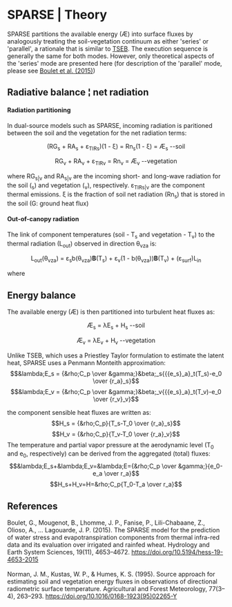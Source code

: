 <script type="text/javascript" id="MathJax-script" async
  src="https://cdn.jsdelivr.net/npm/mathjax@3/es5/tex-mml-chtml.js">
</script>
<script src="https://polyfill.io/v3/polyfill.min.js?features=es6"></script>
# SPARSE | Theory

SPARSE partitions the available energy (Æ) into surface fluxes by analogously treating the soil-vegetation continuum as either 'series' 
or 'parallel', a rationale that is similar to <a title="Two Source Energy Balance model" target="_blank" href="https://doi.org/10.1016/0168-1923(95)02265-Y">TSEB</a>. The execution sequence is generally the same for both modes. However, only theoretical aspects of the 'series' mode are 
presented here (for description of the 'parallel' mode, please see <a target="_blank" href="https://doi.org/10.5194/hess-19-4653-2015">
Boulet et al. (2015)</a>)

## <div id="RadiativeB">Radiative balance ¦ net radiation</div>

#### Radiation partitioning
In dual-source models such as SPARSE, incoming radiation is paritioned between the soil and the vegetation for the net radiation terms: <br>

<p align="center">(RG<sub>s</sub> + RA<sub>s</sub> + &epsilon;<sub>TIRs</sub>)(1 - &xi;) = Rn<sub>s</sub>(1 - &xi;) = Æ<sub>s</sub> --soil</p>	
<p align="center">RG<sub>v</sub> + RA<sub>v</sub> + &epsilon;<sub>TIRv</sub> = Rn<sub>v</sub> = Æ<sub>v</sub>				--vegetation</p>
where RG<sub>s|v</sub> and RA<sub>s|v</sub> are the incoming short- and long-wave radiation for the soil (<sub>s</sub>) and vegetation 
(<sub>v</sub>), respectively. &epsilon;<sub>TIRs|v</sub> are the component thermal emissions. &xi; is the fraction of soil net radiation 
(Rn<sub>s</sub>) that is stored in the soil (G:&nbsp;ground heat flux)
 
#### Out-of-canopy radiation 
The link of component temperatures (soil - T<sub>s</sub> and vegetation - T<sub>v</sub>) to the thermal radiation (L<sub>out</sub>) observed in 
direction &theta;<sub>vza</sub> is:

<p align="center">L<sub>out</sub>(&theta;<sub>vza</sub>) = &epsilon;<sub>s</sub>b(&theta;<sub>vza</sub>)<strong>B</strong>(T<sub>s</sub>) 
+ &epsilon;<sub>v</sub>(1 - b(&theta;<sub>vza</sub>))<strong>B</strong>(T<sub>v</sub>) + (&epsilon;<sub>surf</sub>)L<sub>in</sub></p>

where 
## <div id="EnergyB">Energy balance</div>

The available energy (Æ) is then partitioned into turbulent heat fluxes as:

<p align="center">Æ<sub>s</sub> = &lambda;E<sub>s</sub> + H<sub>s</sub>		--soil</p>	
<p align="center">Æ<sub>v</sub> = &lambda;E<sub>v</sub> + H<sub>v</sub>		--vegetation</p>

Unlike TSEB, which uses a Priestley Taylor formulation to estimate the latent heat, SPARSE uses a Penmann Monteith approximation:
$$&lambda;E_s = {&rho;C_p \over &gamma;}&beta;_s{{{e_s}_a}_t(T_s)-e_0 \over {r_a}_s}$$
$$&lambda;E_v = {&rho;C_p \over &gamma;}&beta;_v{{{e_s}_a}_t(T_v)-e_0 \over {r_v}_v}$$

the component sensible heat fluxes are written as:
$$H_s = {&rho;C_p}{T_s-T_0 \over {r_a}_s}$$
$$H_v = {&rho;C_p}{T_v-T_0 \over {r_a}_v}$$
The temperature and partial vapor pressure at the aerodynamic level (T<sub>0</sub> and e<sub>0</sub>, respectively) can be derived from the 
aggregated (total) fluxes:
$$&lambda;E_s+&lambda;E_v=&lambda;E={&rho;C_p \over &gamma;}{e_0-e_a \over r_a}$$
$$H_s+H_v=H=&rho;C_p{T_0-T_a \over r_a}$$
## <div id="article">References</div>

Boulet, G., Mougenot, B., Lhomme, J. P., Fanise, P., Lili-Chabaane, Z., Olioso, A., … Lagouarde, J. P. (2015). The SPARSE model for the prediction
 of water stress and evapotranspiration components from thermal infra-red data and its evaluation over irrigated and rainfed wheat. Hydrology and 
 Earth System Sciences, 19(11), 4653–4672. <a target="_blank" href="https://hess.copernicus.org/articles/19/4653/2015/hess-19-4653-2015.pdf">
 https://doi.org/10.5194/hess-19-4653-2015</a>
<br><br>
Norman, J. M., Kustas, W. P., & Humes, K. S. (1995). Source approach for estimating soil and vegetation energy fluxes in observations of directional
 radiometric surface temperature. Agricultural and Forest Meteorology, 77(3–4), 263–293. 
 <a target="_blank" href="https://doi.org/10.1016/0168-1923(95)02265-Y">https://doi.org/10.1016/0168-1923(95)02265-Y</a>

<!-- 
## Commands

* `mkdocs new [dir-name]` - Create a new project.
* `mkdocs serve` - Start the live-reloading docs server.
* `mkdocs build` - Build the documentation site.
* `mkdocs -h` - Print help message and exit.

## Project layout

    mkdocs.yml    # The configuration file.
    docs/
        index.md  # The documentation homepage.
        ...       # Other markdown pages, images and other files.
-->
<!--
	tab
	tab again
	   
<math xmlns="http://www.w3.org/1998/Math/MathML">Æ<sub>v</sub> = &lambda;E<sub>v</sub> + H<sub>v</sub>		--vegetation</math>
$$&lambda;E_s = {&rho;C_p \over &gamma;}&beta;_s{{{e_s}_a}_t(T_s)-e_0 \over {r_a}_s}\text{	--soil}$$
$$&lambda;E_v = {&rho;C_p \over &gamma;}&beta;_v{{{e_s}_a}_t(T_v)-e_0 \over {r_v}_v}\text{	--veg.}$$
When \(a &ne; 0\), there are two solutions to \(ax^2 + bx + c = 0\) and they are
$$x = {-b \pm \sqrt{b^2-4ac} \over 2a}\text{	asdfa}$$
-->	